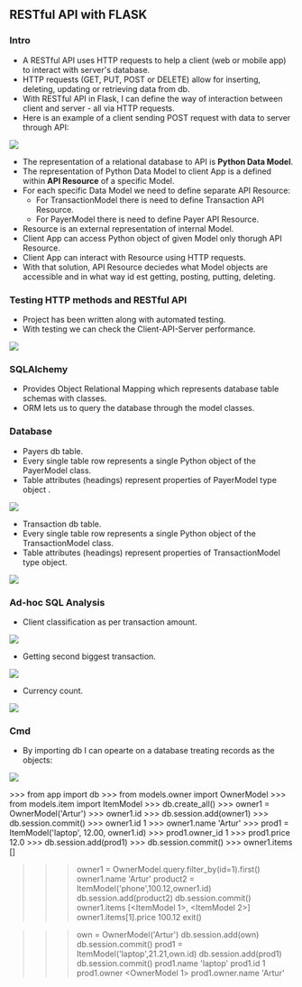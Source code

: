 <h2>RESTful API with FLASK</h2>
<h3>Intro</h3>
<ul>
  <li>A RESTful API uses HTTP requests to help a client (web or mobile app) to interact with server's database.</li>
  <li>HTTP requests (GET, PUT, POST or DELETE) allow for inserting, deleting, updating or retrieving data from db.</li>
  <li>With RESTful API in Flask, I can define the way of interaction between client and server - all via HTTP requests.</li>
  <li>Here is an example of a client sending POST request with data to server through API:</li>
</ul>

<image src="images/api_schema.JPG">

<ul>
  <li>The representation of a relational database to API is <b>Python Data Model</b>.</li>
  <li>The representation of Python Data Model to client App is a defined within <b>API Resource</b> of a specific Model.</li>
  <li>For each specific Data Model we need to define separate API Resource: 
    <ul>
      <li>For TransactionModel there is need to define Transaction API Resource.</li>
      <li>For PayerModel there is need to define Payer API Resource.</li>
    </ul>
  <li>Resource is an external representation of internal Model.</li>
  <li>Client App can access Python object of given Model only thorugh API Resource.</li>
  <li>Client App can interact with Resource using HTTP requests.</li>
  <li>With that solution, API Resource deciedes what Model objects are accessible and in what way id est getting, posting, putting, deleting.</li>
</ul>


<h3>Testing HTTP methods and RESTful API</h3>
<ul>
  <li>Project has been written along with automated testing.</li>
  <li>With testing we can check the Client-API-Server performance.</li>
</ul>
<image src="images/test.JPG">
  
  
<h3>SQLAlchemy</h3>
<ul>
  <li>Provides Object Relational Mapping which represents database table schemas with classes.</li>
  <li>ORM lets us to query the database through the model classes.</li>
</ul>
  
  
<h3>Database</h3>

<ul>
  <li>Payers db table.</li>
  <li>Every single table row represents a single Python object of the PayerModel class.</li>
  <li>Table attributes (headings) represent properties of PayerModel type object .</li>
</ul>
<image src="images/payers_table.JPG">
  
<ul>
  <li>Transaction db table.</li>
  <li>Every single table row represents a single Python object of the TransactionModel class.</li>
  <li>Table attributes (headings) represent properties of TransactionModel type object.</li>
</ul>
<image src="images/transaction_table.JPG">
  
  
<h3>Ad-hoc SQL Analysis</h3>
<ul>
  <li>Client classification as per transaction amount.</li>
</ul>
<image src="images/client_clasification.JPG">
 <ul>
  <li>Getting second biggest transaction.</li>
</ul>
<image src="images/second biggest amount.JPG"">
<ul>
  <li>Currency count.</li>
</ul>
<image src="images/currency_count.JPG">
                                      
                                      
<h3>Cmd</h3>
<ul>
  <li>By importing db I can opearte on a database treating records as the objects:</li>
</ul>
<image src="images/cmd.JPG">
  
<p>
>>> from app import db
>>> from models.owner import OwnerModel
>>> from models.item import ItemModel
>>> db.create_all()
>>> owner1 = OwnerModel('Artur')
>>> owner1.id
>>> db.session.add(owner1)
>>> db.session.commit()
>>> owner1.id
1
>>> owner1.name
'Artur'
>>> prod1 = ItemModel('laptop', 12.00, owner1.id)
>>> prod1.owner_id
1
>>> prod1.price
12.0
>>> db.session.add(prod1)
>>> db.session.commit()
>>> owner1.items
[<ItemModel 1>]

>>> owner1 = OwnerModel.query.filter_by(id=1).first()
>>> owner1.name
'Artur'
>>> product2 = ItemModel('phone',100.12,owner1.id)
>>> db.session.add(product2)
>>> db.session.commit()
>>> owner1.items
[<ItemModel 1>, <ItemModel 2>]
>>> owner1.items[1].price
100.12
>>> exit()

>>> own = OwnerModel('Artur')
>>> db.session.add(own)
>>> db.session.commit()
>>> prod1 = ItemModel('laptop',21.21,own.id)
>>> db.session.add(prod1)
>>> db.session.commit()
>>> prod1.name
'laptop'
>>> prod1.id
1
>>> prod1.owner
<OwnerModel 1>
>>> prod1.owner.name
'Artur'
</p>
